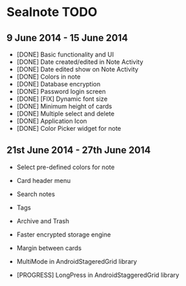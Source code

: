 Sealnote TODO
=============

9 June 2014 - 15 June 2014
--------------------------

* [DONE] Basic functionality and UI
* [DONE] Date created/edited in Note Activity
* [DONE] Date edited show on Note Activity
* [DONE] Colors in note
* [DONE] Database encryption
* [DONE] Password login screen
* [DONE] [FIX] Dynamic font size
* [DONE] Minimum height of cards
* [DONE] Multiple select and delete
* [DONE] Application Icon
* [DONE] Color Picker widget for note

21st June 2014 - 27th June 2014
-------------------------------
* Select pre-defined colors for note
* Card header menu
* Search notes


* Tags
* Archive and Trash
* Faster encrypted storage engine
* Margin between cards

* MultiMode in AndroidStageredGrid library
* [PROGRESS] LongPress in AndroidStaggeredGrid library
